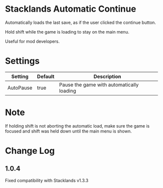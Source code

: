 # Stacklands Automatic Continue

Automatically loads the last save, as if the user clicked the continue button.

Hold shift while the game is loading to stay on the main menu.

Useful for mod developers.

# Settings
|Setting|Default|Description|
|--|--|--|
|AutoPause|true|Pause the game with automatically loading|

# Note

If holding shift is not aborting the automatic load, make sure the game is focused and shift was held down until the main menu is shown.


# Change Log
## 1.0.4
Fixed compatibility with Stacklands v1.3.3


